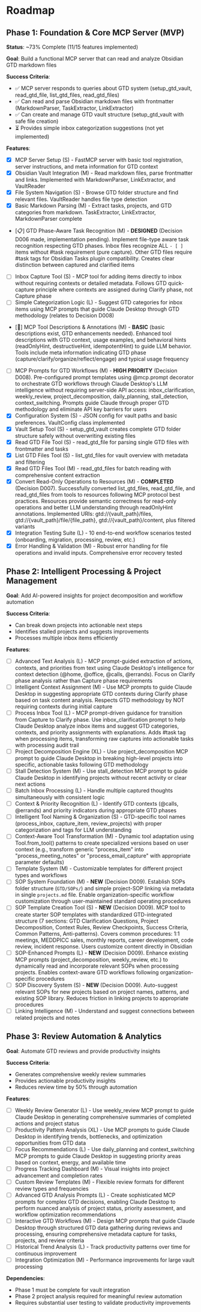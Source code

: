 # Roadmap

## Phase 1: Foundation & Core MCP Server (MVP)
**Status**: ~73% Complete (11/15 features implemented)

**Goal**: Build a functional MCP server that can read and analyze Obsidian GTD markdown files

**Success Criteria**:
- ✅ MCP server responds to queries about GTD system (setup_gtd_vault, read_gtd_file, list_gtd_files, read_gtd_files)
- ✅ Can read and parse Obsidian markdown files with frontmatter (MarkdownParser, TaskExtractor, LinkExtractor)
- ✅ Can create and manage GTD vault structure (setup_gtd_vault with safe file creation)
- ⏳ Provides simple inbox categorization suggestions (not yet implemented)

**Features**:
- [x] MCP Server Setup (S) - FastMCP server with basic tool registration, server instructions, and meta information for GTD context
- [x] Obsidian Vault Integration (M) - Read markdown files, parse frontmatter and links. Implemented with MarkdownParser, LinkExtractor, and VaultReader
- [x] File System Navigation (S) - Browse GTD folder structure and find relevant files. VaultReader handles file type detection
- [x] Basic Markdown Parsing (M) - Extract tasks, projects, and GTD categories from markdown. TaskExtractor, LinkExtractor, MarkdownParser complete
- [📋] GTD Phase-Aware Task Recognition (M) - **DESIGNED** (Decision D006 made, implementation pending). Implement file-type aware task recognition respecting GTD phases. Inbox files recognize ALL `- [ ]` items without #task requirement (pure capture). Other GTD files require #task tags for Obsidian Tasks plugin compatibility. Creates clear distinction between captured and clarified items
- [ ] Inbox Capture Tool (S) - MCP tool for adding items directly to inbox without requiring contexts or detailed metadata. Follows GTD quick-capture principle where contexts are assigned during Clarify phase, not Capture phase
- [ ] Simple Categorization Logic (L) - Suggest GTD categories for inbox items using MCP prompts that guide Claude Desktop through GTD methodology (relates to Decision D008)
- [🔧] MCP Tool Descriptions & Annotations (M) - **BASIC** (basic descriptions exist, GTD enhancements needed). Enhanced tool descriptions with GTD context, usage examples, and behavioral hints (readOnlyHint, destructiveHint, idempotentHint) to guide LLM behavior. Tools include meta information indicating GTD phase (capture/clarify/organize/reflect/engage) and typical usage frequency
- [ ] MCP Prompts for GTD Workflows (M) - **HIGH PRIORITY** (Decision D008). Pre-configured prompt templates using @mcp.prompt decorator to orchestrate GTD workflows through Claude Desktop's LLM intelligence without requiring server-side API access: inbox_clarification, weekly_review, project_decomposition, daily_planning, stall_detection, context_switching. Prompts guide Claude through proper GTD methodology and eliminate API key barriers for users
- [x] Configuration System (S) - JSON config for vault paths and basic preferences. VaultConfig class implemented
- [x] Vault Setup Tool (S) - setup_gtd_vault creates complete GTD folder structure safely without overwriting existing files
- [x] Read GTD File Tool (S) - read_gtd_file for parsing single GTD files with frontmatter and tasks
- [x] List GTD Files Tool (S) - list_gtd_files for vault overview with metadata and filtering
- [x] Read GTD Files Tool (M) - read_gtd_files for batch reading with comprehensive content extraction
- [x] Convert Read-Only Operations to Resources (M) - **COMPLETED** (Decision D007). Successfully converted list_gtd_files, read_gtd_file, and read_gtd_files from tools to resources following MCP protocol best practices. Resources provide semantic correctness for read-only operations and better LLM understanding through readOnlyHint annotations. Implemented URIs: gtd://{vault_path}/files, gtd://{vault_path}/file/{file_path}, gtd://{vault_path}/content, plus filtered variants
- [x] Integration Testing Suite (L) - 10 end-to-end workflow scenarios tested (onboarding, migration, processing, review, etc.)
- [x] Error Handling & Validation (M) - Robust error handling for file operations and invalid inputs. Comprehensive error recovery tested

## Phase 2: Intelligent Processing & Project Management
**Goal**: Add AI-powered insights for project decomposition and workflow automation

**Success Criteria**:
- Can break down projects into actionable next steps
- Identifies stalled projects and suggests improvements
- Processes multiple inbox items efficiently

**Features**:
- [ ] Advanced Text Analysis (L) - MCP prompt-guided extraction of actions, contexts, and priorities from text using Claude Desktop's intelligence for context detection (@home, @office, @calls, @errands). Focus on Clarify phase analysis rather than Capture phase requirements
- [ ] Intelligent Context Assignment (M) - Use MCP prompts to guide Claude Desktop in suggesting appropriate GTD contexts during Clarify phase based on task content analysis. Respects GTD methodology by NOT requiring contexts during initial capture
- [ ] Process Inbox Tool (L) - MCP prompt-driven guidance for transition from Capture to Clarify phase. Use inbox_clarification prompt to help Claude Desktop analyze inbox items and suggest GTD categories, contexts, and priority assignments with explanations. Adds #task tag when processing items, transforming raw captures into actionable tasks with processing audit trail
- [ ] Project Decomposition Engine (XL) - Use project_decomposition MCP prompt to guide Claude Desktop in breaking high-level projects into specific, actionable tasks following GTD methodology
- [ ] Stall Detection System (M) - Use stall_detection MCP prompt to guide Claude Desktop in identifying projects without recent activity or clear next actions
- [ ] Batch Inbox Processing (L) - Handle multiple captured thoughts simultaneously with consistent logic
- [ ] Context & Priority Recognition (L) - Identify GTD contexts (@calls, @errands) and priority indicators during appropriate GTD phases
- [ ] Intelligent Tool Naming & Organization (S) - GTD-specific tool names (process_inbox, capture_item, review_projects) with proper categorization and tags for LLM understanding
- [ ] Context-Aware Tool Transformation (M) - Dynamic tool adaptation using Tool.from_tool() patterns to create specialized versions based on user context (e.g., transform generic "process_item" into "process_meeting_notes" or "process_email_capture" with appropriate parameter defaults)
- [ ] Template System (M) - Customizable templates for different project types and workflows
- [ ] SOP System Foundation (M) - **NEW** (Decision D009). Establish SOPs folder structure (`GTD/SOPs/`) and simple project-SOP linking via metadata in single `projects.md` file. Enable organization-specific workflow customization through user-maintained standard operating procedures
- [ ] SOP Template Creation Tool (S) - **NEW** (Decision D009). MCP tool to create starter SOP templates with standardized GTD-integrated structure (7 sections: GTD Clarification Questions, Project Decomposition, Context Rules, Review Checkpoints, Success Criteria, Common Patterns, Anti-patterns). Covers common procedures: 1:1 meetings, MEDDPICC sales, monthly reports, career development, code review, incident response. Users customize content directly in Obsidian
- [ ] SOP-Enhanced Prompts (L) - **NEW** (Decision D009). Enhance existing MCP prompts (project_decomposition, weekly_review, etc.) to dynamically read and incorporate relevant SOPs when processing projects. Enables context-aware GTD workflows following organization-specific procedures
- [ ] SOP Discovery System (S) - **NEW** (Decision D009). Auto-suggest relevant SOPs for new projects based on project names, patterns, and existing SOP library. Reduces friction in linking projects to appropriate procedures
- [ ] Linking Intelligence (M) - Understand and suggest connections between related projects and notes

## Phase 3: Review Automation & Analytics
**Goal**: Automate GTD reviews and provide productivity insights

**Success Criteria**:
- Generates comprehensive weekly review summaries
- Provides actionable productivity insights
- Reduces review time by 50% through automation

**Features**:
- [ ] Weekly Review Generator (L) - Use weekly_review MCP prompt to guide Claude Desktop in generating comprehensive summaries of completed actions and project status
- [ ] Productivity Pattern Analysis (XL) - Use MCP prompts to guide Claude Desktop in identifying trends, bottlenecks, and optimization opportunities from GTD data
- [ ] Focus Recommendations (L) - Use daily_planning and context_switching MCP prompts to guide Claude Desktop in suggesting priority areas based on context, energy, and available time
- [ ] Progress Tracking Dashboard (M) - Visual insights into project advancement and completion rates
- [ ] Custom Review Templates (M) - Flexible review formats for different review types and frequencies
- [ ] Advanced GTD Analysis Prompts (L) - Create sophisticated MCP prompts for complex GTD decisions, enabling Claude Desktop to perform nuanced analysis of project status, priority assessment, and workflow optimization recommendations
- [ ] Interactive GTD Workflows (M) - Design MCP prompts that guide Claude Desktop through structured GTD data gathering during reviews and processing, ensuring comprehensive metadata capture for tasks, projects, and review criteria
- [ ] Historical Trend Analysis (L) - Track productivity patterns over time for continuous improvement
- [ ] Integration Optimization (M) - Performance improvements for large vault processing

**Dependencies**:
- Phase 1 must be complete for vault integration
- Phase 2 project analysis required for meaningful review automation
- Requires substantial user testing to validate productivity improvements
